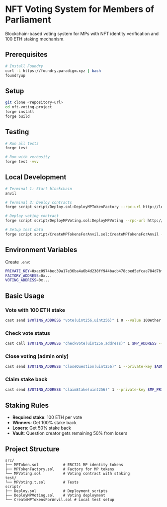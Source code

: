 # NFT Voting System for Members of Parliament

Blockchain-based voting system for MPs with NFT identity verification and 100 ETH staking mechanism.

## Prerequisites

```bash
# Install Foundry
curl -L https://foundry.paradigm.xyz | bash
foundryup
```

## Setup

```bash
git clone <repository-url>
cd nft-voting-project
forge install
forge build
```

## Testing

```bash
# Run all tests
forge test

# Run with verbosity
forge test -vvv
```

## Local Development

```bash
# Terminal 1: Start blockchain
anvil

# Terminal 2: Deploy contracts
forge script script/Deploy.sol:DeployMPTokenFactory --rpc-url http://localhost:8545 --broadcast --private-key 0xac0974bec39a17e36ba4a6b4d238ff944bacb478cbed5efcae784d7bf4f2ff80

# Deploy voting contract  
forge script script/DeployMPVoting.sol:DeployMPVoting --rpc-url http://localhost:8545 --broadcast --private-key 0xac0974bec39a17e36ba4a6b4d238ff944bacb478cbed5efcae784d7bf4f2ff80

# Setup test data
forge script script/CreateMPTokensForAnvil.sol:CreateMPTokensForAnvil --rpc-url http://localhost:8545 --broadcast --private-key 0xac0974bec39a17e36ba4a6b4d238ff944bacb478cbed5efcae784d7bf4f2ff80
```

## Environment Variables

Create `.env`:
```bash
PRIVATE_KEY=0xac0974bec39a17e36ba4a6b4d238ff944bacb478cbed5efcae784d7bf4f2ff80
FACTORY_ADDRESS=0x...
VOTING_ADDRESS=0x...
```

## Basic Usage

### Vote with 100 ETH stake
```bash
cast send $VOTING_ADDRESS "vote(uint256,uint256)" 1 0 --value 100ether --private-key $MP_PRIVATE_KEY --rpc-url $RPC_URL
```

### Check vote status
```bash
cast call $VOTING_ADDRESS "checkVote(uint256,address)" 1 $MP_ADDRESS --rpc-url $RPC_URL
```

### Close voting (admin only)
```bash
cast send $VOTING_ADDRESS "closeQuestion(uint256)" 1 --private-key $ADMIN_PRIVATE_KEY --rpc-url $RPC_URL
```

### Claim stake back
```bash
cast send $VOTING_ADDRESS "claimStake(uint256)" 1 --private-key $MP_PRIVATE_KEY --rpc-url $RPC_URL
```

## Staking Rules

- **Required stake**: 100 ETH per vote
- **Winners**: Get 100% stake back
- **Losers**: Get 50% stake back
- **Vault**: Question creator gets remaining 50% from losers

## Project Structure

```
src/
├── MPToken.sol           # ERC721 MP identity tokens
├── MPTokenFactory.sol    # Factory for MP tokens  
└── MPVoting.sol          # Voting contract with staking
test/
└── MPVoting.t.sol        # Tests
script/
├── Deploy.sol            # Deployment scripts
├── DeployMPVoting.sol    # Voting deployment
└── CreateMPTokensForAnvil.sol # Local test setup
```
